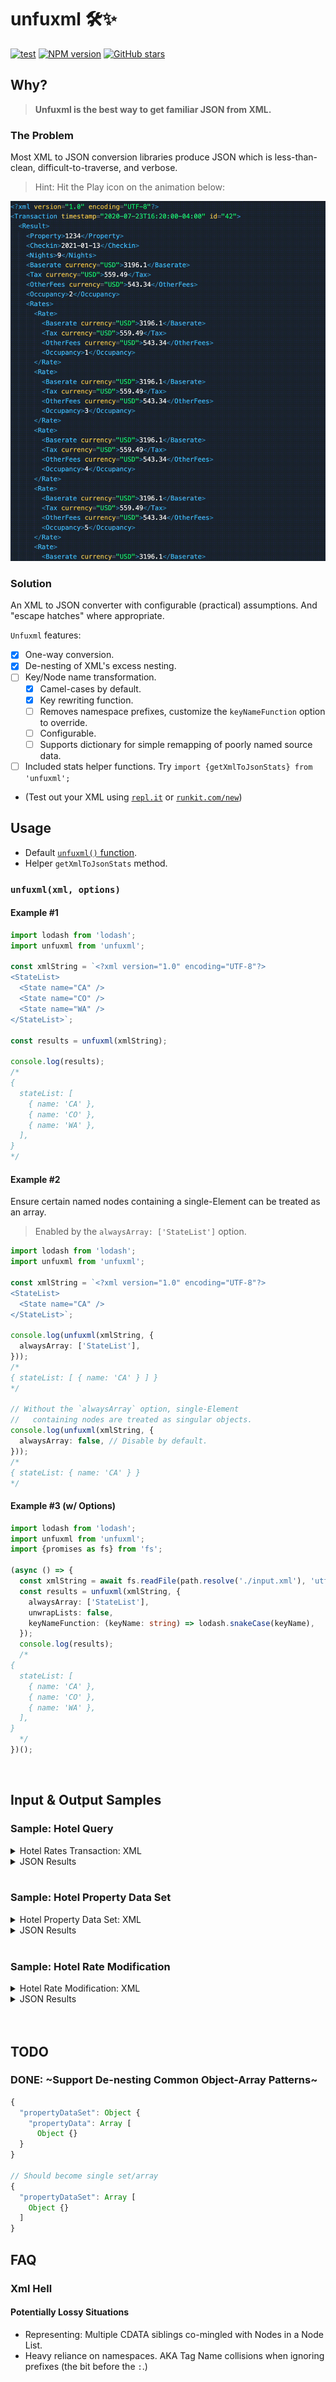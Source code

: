 # unfuxml 🛠✨

[![test](https://github.com/justsml/unfuxml/actions/workflows/test.yml/badge.svg)](https://github.com/justsml/unfuxml/actions/workflows/test.yml)
[![NPM version](https://img.shields.io/npm/v/unfuxml.svg)](https://www.npmjs.com/package/unfuxml)
[![GitHub stars](https://img.shields.io/github/stars/justsml/unfuxml.svg?style=social)](https://github.com/justsml/unfuxml)
<!-- [![Dependency Status](https://img.shields.io/david/justsml/unfuxml.svg)](https://david-dm.org/justsml/unfuxml) -->
<!-- [![Code Climate](https://img.shields.io/codeclimate/github/justsml/unfuxml.svg)](https://codeclimate.com/github/justsml/unfuxml) -->
<!-- [![Coverage Status](https://img.shields.io/codecov/c/github/justsml/unfuxml.svg)](https://codecov.io/gh/justsml/unfuxml) -->

## Why?

> **Unfuxml is the best way to get familiar JSON from XML.**

### The Problem

Most XML to JSON conversion libraries produce JSON which is less-than-clean, difficult-to-traverse, and verbose.

<!-- > _Note:_ If 'perfect' bi-directional conversion is required - **this is not the library for you.**. -->

<!-- [See XML's countless edge cases.](#faq-xml-hell) -->

> Hint: Hit the Play icon on the animation below:

<!-- markdownlint-disable -->
<img width="700" src="docs/videos/property-conversion-unfuxml-15fps.gif" />
<!-- markdownlint-enable -->

### Solution

An XML to JSON converter with configurable (practical) assumptions.
And "escape hatches" where appropriate.

`Unfuxml` features:

- [x] One-way conversion.
- [x] De-nesting of XML's excess nesting.
- [ ] Key/Node name transformation.
  - [x] Camel-cases by default.
  - [x] Key rewriting function.
  - [ ] Removes namespace prefixes, customize the `keyNameFunction` option to override.
  - [ ] Configurable.
  - [ ] Supports dictionary for simple remapping of poorly named source data.
- [ ] Included stats helper functions. Try `import {getXmlToJsonStats} from 'unfuxml';`
- (Test out your XML using [`repl.it`](https://repl.it/) or [`runkit.com/new`](https://runkit.com/new))

## Usage

- Default [`unfuxml()` function](#unfuxml-).
- Helper `getXmlToJsonStats` method.

### `unfuxml(xml, options)`

#### Example #1

```ts
import lodash from 'lodash';
import unfuxml from 'unfuxml';

const xmlString = `<?xml version="1.0" encoding="UTF-8"?>
<StateList>
  <State name="CA" />
  <State name="CO" />
  <State name="WA" />
</StateList>`;

const results = unfuxml(xmlString);

console.log(results);
/*
{
  stateList: [
    { name: 'CA' },
    { name: 'CO' },
    { name: 'WA' },
  ],
}
*/
```

#### Example #2

Ensure certain named nodes containing a single-Element can be treated as an array.

> Enabled by the `alwaysArray: ['StateList']` option.

```ts
import lodash from 'lodash';
import unfuxml from 'unfuxml';

const xmlString = `<?xml version="1.0" encoding="UTF-8"?>
<StateList>
  <State name="CA" />
</StateList>`;

console.log(unfuxml(xmlString, {
  alwaysArray: ['StateList'],
}));
/*
{ stateList: [ { name: 'CA' } ] }
*/

// Without the `alwaysArray` option, single-Element
//   containing nodes are treated as singular objects.
console.log(unfuxml(xmlString, {
  alwaysArray: false, // Disable by default.
}));
/*
{ stateList: { name: 'CA' } }
*/
```

#### Example #3 (w/ Options)

```ts
import lodash from 'lodash';
import unfuxml from 'unfuxml';
import {promises as fs} from 'fs';

(async () => {
  const xmlString = await fs.readFile(path.resolve('./input.xml'), 'utf8');
  const results = unfuxml(xmlString, {
    alwaysArray: ['StateList'],
    unwrapLists: false,
    keyNameFunction: (keyName: string) => lodash.snakeCase(keyName),
  });
  console.log(results);
  /*
{
  stateList: [
    { name: 'CA' },
    { name: 'CO' },
    { name: 'WA' },
  ],
}
  */
})();

```

<br>

## Input & Output Samples

### Sample: Hotel Query

<details>
  <summary>Hotel Rates Transaction: XML</summary>

```xml
<?xml version="1.0" encoding="UTF-8"?>
<Transaction timestamp="2020-07-23T16:20:00-04:00" id="42">
  <Result>
    <Property>1234</Property>
    <Checkin>2021-01-13</Checkin>
    <Nights>9</Nights>
    <Baserate currency="USD">3196.1</Baserate>
    <Tax currency="USD">559.49</Tax>
    <OtherFees currency="USD">543.34</OtherFees>
    <Occupancy>2</Occupancy>
    <Rates>
      <Rate>
        <Baserate currency="USD">3196.1</Baserate>
        <Tax currency="USD">559.49</Tax>
        <OtherFees currency="USD">543.34</OtherFees>
        <Occupancy>1</Occupancy>
      </Rate>
      <Rate>
        <Baserate currency="USD">3196.1</Baserate>
        <Tax currency="USD">559.49</Tax>
        <OtherFees currency="USD">543.34</OtherFees>
        <Occupancy>3</Occupancy>
      </Rate>
      <Rate>
        <Baserate currency="USD">3196.1</Baserate>
        <Tax currency="USD">559.49</Tax>
        <OtherFees currency="USD">543.34</OtherFees>
        <Occupancy>4</Occupancy>
      </Rate>
      <Rate>
        <Baserate currency="USD">3196.1</Baserate>
        <Tax currency="USD">559.49</Tax>
        <OtherFees currency="USD">543.34</OtherFees>
        <Occupancy>5</Occupancy>
      </Rate>
      <Rate>
        <Baserate currency="USD">3196.1</Baserate>
        <Tax currency="USD">559.49</Tax>
        <OtherFees currency="USD">543.34</OtherFees>
        <Occupancy>6</Occupancy>
      </Rate>
    </Rates>
  </Result>
</Transaction>
```

</details>

<details>
  <summary>JSON Results</summary>

```json
{
  "transaction": {
    "id": "42",
    "timestamp": "2020-07-23T16:20:00-04:00",
    "result": {
      "property": 1234,
      "checkin": "2021-01-13",
      "nights": 9,
      "baserate": { "currency": "USD", "value": 3196.1 },
      "tax": { "currency": "USD", "value": 559.49 },
      "otherFees": { "currency": "USD", "value": 543.34 },
      "occupancy": 2,
      "rates": {
        "rate": [
          {
            "baserate": { "currency": "USD", "value": 3196.1 },
            "otherFees": { "currency": "USD", "value": 543.34 },
            "tax": { "currency": "USD", "value": 559.49 },
            "occupancy": 1
          },
          {
            "baserate": { "currency": "USD", "value": 3196.1 },
            "otherFees": { "currency": "USD", "value": 543.34 },
            "tax": { "currency": "USD", "value": 559.49 },
            "occupancy": 3
          },
          {
            "baserate": { "currency": "USD", "value": 3196.1 },
            "otherFees": { "currency": "USD", "value": 543.34 },
            "tax": { "currency": "USD", "value": 559.49 },
            "occupancy": 4
          },
          {
            "baserate": { "currency": "USD", "value": 3196.1 },
            "otherFees": { "currency": "USD", "value": 543.34 },
            "tax": { "currency": "USD", "value": 559.49 },
            "occupancy": 5
          },
          {
            "baserate": { "currency": "USD", "value": 3196.1 },
            "otherFees": { "currency": "USD", "value": 543.34 },
            "tax": { "currency": "USD", "value": 559.49 },
            "occupancy": 6
          }
        ]
      }
    }
  }
}
```

</details>

<br>

### Sample: Hotel Property Data Set

<details>
  <summary>Hotel Property Data Set: XML</summary>

```xml
<?xml version="1.0" encoding="UTF-8"?>
<Transaction timestamp="2017-07-18T16:20:00-04:00" id="42">
  <!-- A transaction message with room types result. -->
  <PropertyDataSet>
    <Property>12345</Property>
    <RoomData>
      <RoomID>single</RoomID>
      <Name>
        <Text text="Single room" language="en"/>
        <Text text="Chambre simple" language="fr"/>
      </Name>
      <Description>
        <Text text="A single room" language="en"/>
        <Text text="Le chambre simple" language="fr"/>
      </Description>
      <PhotoURL>
        <Caption>
          <Text text="Living area" language="en"/>
          <Text text="Le chambre" language="fr"/>
        </Caption>
        <URL>http://www.foo.com/static/bar/image1234.jpg</URL>
      </PhotoURL>
      <PhotoURL>
        <URL>http://www.foo.com/static/bar/image1235.jpg</URL>
      </PhotoURL>
      <Capacity>2</Capacity>
    </RoomData>
    <RoomData>
      <RoomID>double</RoomID>
      <Name>
        <Text text="Double room" language="en"/>
        <Text text="Chambre double" language="fr"/>
      </Name>
      <Occupancy>1</Occupancy>
    </RoomData>
    <PackageData>
      <PackageID>refundbreakfast</PackageID>
      <Name>
        <Text
          text="Refundable Room with Breakfast"
          language="en"
        />
        <Text
          text="Chambre remboursable avec le petit déjeuner"
          language="fr"
        />
      </Name>
      <Description>
        <Text text="Continental Breakfast" language="en"/>
        <Text text="Petit déjeuner continental" language="fr"/>
      </Description>
      <ChargeCurrency>hotel</ChargeCurrency>
      <Refundable available="1" refundable_until_days="3"/>
      <BreakfastIncluded>1</BreakfastIncluded>
    </PackageData>
    <PackageData>
      <PackageID>prepaid</PackageID>
      <Name>
        <Text text="Nonrefundable" language="en"/>
        <Text text="Non remboursable" language="fr"/>
      </Name>
      <Description>
        <Text text="Blah blah blad" language="en"/>
        <Text text="Le blah blah blad" language="fr"/>
      </Description>
      <Occupancy>2</Occupancy>
      <ChargeCurrency>web</ChargeCurrency>
      <Refundable available="0"/>
    </PackageData>
  </PropertyDataSet>
</Transaction>
```

</details>

<details>
  <summary>JSON Results</summary>

```json
{
  "transaction": {
    "id": "42",
    "timestamp": "2017-07-18T16:20:00-04:00",
    "propertyDataSet": {
      "property": 12345,
      "roomData": [
        {
          "roomId": "single",
          "name": {
            "text": [
              { "text": "Single room", "language": "en" },
              { "text": "Chambre simple", "language": "fr" }
            ]
          },
          "description": {
            "text": [
              { "text": "A single room", "language": "en" },
              { "text": "Le chambre simple", "language": "fr" }
            ]
          },
          "photoUrl": [
            {
              "url": "http://www.foo.com/static/bar/image1234.jpg",
              "caption": {
                "text": [
                  { "text": "Living area", "language": "en" },
                  { "text": "Le chambre", "language": "fr" }
                ]
              }
            },
            {
              "url": "http://www.foo.com/static/bar/image1235.jpg"
            }
          ],
          "capacity": 2
        },
        {
          "roomId": "double",
          "name": {
            "text": [
              { "text": "Double room", "language": "en" },
              { "text": "Chambre double", "language": "fr" }
            ]
          },
          "occupancy": 1
        }
      ],
      "packageData": [
        {
          "packageId": "refundbreakfast",
          "name": {
            "text": [
              { "text": "Refundable Room with Breakfast", "language": "en" },
              { "text": "Chambre remboursable avec le petit déjeuner", "language": "fr" }
            ]
          },
          "description": {
            "text": [
              { "text": "Continental Breakfast", "language": "en" },
              { "text": "Petit déjeuner continental", "language": "fr" }
            ]
          },
          "chargeCurrency": "hotel",
          "refundable": { "available": "1", "refundableUntilDays": "3" },
          "breakfastIncluded": 1
        },
        {
          "packageId": "prepaid",
          "name": {
            "text": [
              { "text": "Nonrefundable", "language": "en" },
              { "text": "Non remboursable", "language": "fr" }
            ]
          },
          "description": {
            "text": [
              { "text": "Blah blah blad", "language": "en" },
              { "text": "Le blah blah blad", "language": "fr" }
            ]
          },
          "occupancy": 2,
          "chargeCurrency": "web",
          "refundable": { "available": "0" } }
      ]
    }
  }
}
```

</details>

<br>

### Sample: Hotel Rate Modification

<details>
  <summary>Hotel Rate Modification: XML</summary>

```xml
<?xml version="1.0" encoding="UTF-8"?>
<RateModifications 
  id="B78BA3ED-31C5-44D7-80F7-69E12AEAA1BD"
  partner="partner_key"
  timestamp="timestamp">
  <HotelRateModifications hotel_id="123" action="overlay">
    <ItineraryRateModification id="35725" action="delete">
      <BookingDates>
        <DateRange
          start="2030-04-15"
          end="2030-04-15"
          days_of_week="M" />
        <DateRange
          start="2030-04-15"
          end="2030-04-15"
          days_of_week="M" />
      </BookingDates>
      <BookingWindow min="integer" max="integer" />
      <CheckinDates>
        <DateRange
          start="2030-04-15"
          end="2030-04-15"
          days_of_week="M" />
      </CheckinDates>
      <CheckoutDates>
        <DateRange
          start="2030-04-15"
          end="2030-04-15"
          days_of_week="M" />
      </CheckoutDates>
      <Devices>
        <Device type="desktop" />
      </Devices>
      <LengthOfStay min="integer" max="integer" />
      <MinimumAmount before_discount="integer" />
      <RatePlans>
        <RatePlan id="PackageID_1" />
        <RatePlan id="PackageID_2" />
      </RatePlans>
      <RoomTypes>
        <RoomType id="RoomID_1" />
        <RoomType id="RoomID_2" />
      </RoomTypes>
      <StayDates application="all">
        <DateRange
          start="2030-04-15"
          end="2030-04-15"
          days_of_week="M" />
      </StayDates>
      <UserCountries type="include">
        <Country code="USA" />
      </UserCountries>
      <ModificationActions>
        <PriceAdjustment multiplier="float" />
        <RateRule id="9876" />
        <Refundable
          available="false"
          refundable_until_days="1"
          refundable_until_time="time" />
        <Availability status="unavailable" />
      </ModificationActions>
    </ItineraryRateModification>
  </HotelRateModifications>
</RateModifications>
```

</details>

<details>
  <summary>JSON Results</summary>

```json
{
  "rateModifications": {
    "id": "B78BA3ED-31C5-44D7-80F7-69E12AEAA1BD",
    "partner": "partner_key",
    "timestamp": "timestamp",
    "hotelRateModifications": {
      "hotelId": "hotel-id-123-abc",
      "action": "overlay",
      "itineraryRateModification": {
        "id": "357238795",
        "action": "delete",
        "bookingDates": {
          "dateRange": [
            { "start": "2030-04-15", "end": "2030-04-15", "daysOfWeek": "M" },
            { "start": "2030-04-15", "end": "2030-04-15", "daysOfWeek": "M" }
          ]
        },
        "bookingWindow": { "min": "integer", "max": "integer" },
        "checkinDates": {
          "dateRange": { "start": "2030-04-15", "end": "2030-04-15", "daysOfWeek": "M" }
        },
        "checkoutDates": {
          "dateRange": { "start": "2030-04-15", "end": "2030-04-15", "daysOfWeek": "M" }
        },
        "devices": { "device": { "type": "desktop" } },
        "lengthOfStay": { "min": "integer", "max": "integer" },
        "minimumAmount": { "beforeDiscount": "integer" },
        "ratePlans": { "ratePlan": [ { "id": "PackageID_1" }, { "id": "PackageID_2" }] },
        "roomTypes": { "roomType": [ { "id": "RoomID_1" }, { "id": "RoomID_2" }] },
        "stayDates": {
          "dateRange": { "start": "2030-04-15", "end": "2030-04-15", "daysOfWeek": "M" },
          "application": "all"
        },
        "userCountries": { "country": { "code": "USA" }, "type": "include" },
        "modificationActions": {
          "priceAdjustment": { "multiplier": "float" },
          "rateRule": { "id": "9876" },
          "refundable": {
            "available": "false",
            "refundableUntilDays": "1",
            "refundableUntilTime": "time"
          },
          "availability": { "status": "unavailable" }
        }
      }
    }
  }
}
```

</details>

<br>
<br>

## TODO

### DONE: ~Support De-nesting Common Object-Array Patterns~

```js
{
  "propertyDataSet": Object {
    "propertyData": Array [
      Object {}
  }
}

// Should become single set/array
{
  "propertyDataSet": Array [
    Object {}
  ]
}

```

## FAQ

### Xml Hell

#### Potentially Lossy Situations

- Representing: Multiple CDATA siblings co-mingled with Nodes in a Node List.
- Heavy reliance on namespaces. AKA Tag Name collisions when ignoring prefixes (the bit before the `:`.)
